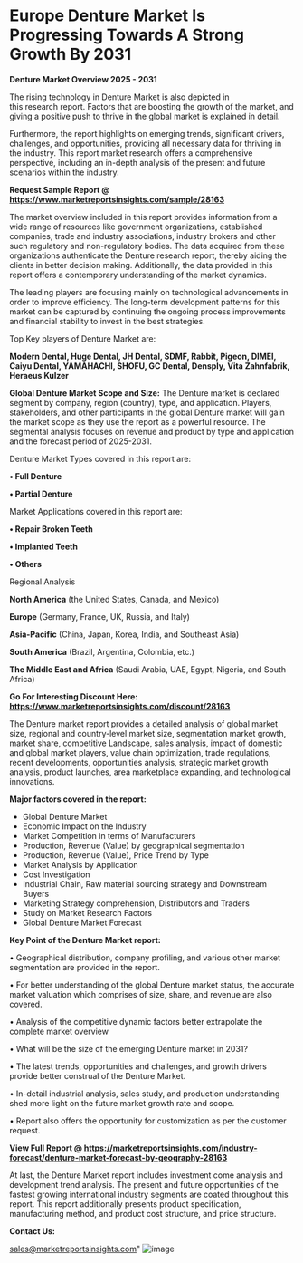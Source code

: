 # Europe Denture Market Is Progressing Towards A Strong Growth By 2031

<Strong> Denture Market Overview 2025 - 2031</strong>

The rising technology in Denture Market is also depicted in this research report. Factors that are boosting the growth of the market, and giving a positive push to thrive in the global market is explained in detail.

Furthermore, the report highlights on emerging trends, significant drivers, challenges, and opportunities, providing all necessary data for thriving in the industry. This report market research offers a comprehensive perspective, including an in-depth analysis of the present and future scenarios within the industry.

<strong>Request Sample Report @ <a href=https://www.marketreportsinsights.com/sample/28163>https://www.marketreportsinsights.com/sample/28163</a></strong>

The market overview included in this report provides information from a wide range of resources like government organizations, established companies, trade and industry associations, industry brokers and other such regulatory and non-regulatory bodies. The data acquired from these organizations authenticate the Denture research report, thereby aiding the clients in better decision making. Additionally, the data provided in this report offers a contemporary understanding of the market dynamics.

The leading players are focusing mainly on technological advancements in order to improve efficiency. The long-term development patterns for this market can be captured by continuing the ongoing process improvements and financial stability to invest in the best strategies.

Top Key players of Denture Market are:

<strong>Modern Dental, Huge Dental, JH Dental, SDMF, Rabbit, Pigeon, DIMEI, Caiyu Dental, YAMAHACHI, SHOFU, GC Dental, Densply, Vita Zahnfabrik, Heraeus Kulzer</strong>

<strong><b>Global Denture Market Scope and Size:</b></strong>
The Denture market is declared segment by company, region (country), type, and application. Players, stakeholders, and other participants in the global Denture market will gain the market scope as they use the report as a powerful resource. The segmental analysis focuses on revenue and product by type and application and the forecast period of 2025-2031.

Denture Market Types covered in this report are:

<strong>• Full Denture

• Partial Denture</strong>

Market Applications covered in this report are:

<strong>• Repair Broken Teeth

• Implanted Teeth

• Others</strong> 

Regional Analysis

<strong>North America</strong> (the United States, Canada, and Mexico)

<strong>Europe</strong> (Germany, France, UK, Russia, and Italy)

<strong>Asia-Pacific</strong> (China, Japan, Korea, India, and Southeast Asia)

<strong>South America</strong> (Brazil, Argentina, Colombia, etc.)

<strong>The Middle East and Africa</strong> (Saudi Arabia, UAE, Egypt, Nigeria, and South Africa)

<strong>Go For Interesting Discount Here: <a href=https://www.marketreportsinsights.com/discount/28163>https://www.marketreportsinsights.com/discount/28163</a></strong>

The Denture market report provides a detailed analysis of global market size, regional and country-level market size, segmentation market growth, market share, competitive Landscape, sales analysis, impact of domestic and global market players, value chain optimization, trade regulations, recent developments, opportunities analysis, strategic market growth analysis, product launches, area marketplace expanding, and technological innovations.

<strong><b>Major factors covered in the report:</b></strong>
<ul>
  <li>Global Denture Market </li>
  <li>Economic Impact on the Industry</li>
  <li>Market Competition in terms of Manufacturers</li>
  <li>Production, Revenue (Value) by geographical segmentation</li>
  <li>Production, Revenue (Value), Price Trend by Type</li>
  <li>Market Analysis by Application</li>
  <li>Cost Investigation</li>
  <li>Industrial Chain, Raw material sourcing strategy and Downstream Buyers</li>
  <li>Marketing Strategy comprehension, Distributors and Traders</li>
  <li>Study on Market Research Factors</li>
  <li>Global Denture Market Forecast</li>
</ul>

<strong><b>Key Point of the Denture Market report:</b></strong>

• Geographical distribution, company profiling, and various other market segmentation are provided in the report.

• For better understanding of the global Denture market status, the accurate market valuation which comprises of size, share, and revenue are also covered.

• Analysis of the competitive dynamic factors better extrapolate the complete market overview

• What will be the size of the emerging Denture market in 2031?

• The latest trends, opportunities and challenges, and growth drivers provide better construal of the Denture Market.

• In-detail industrial analysis, sales study, and production understanding shed more light on the future market growth rate and scope.

• Report also offers the opportunity for customization as per the customer request.

<strong><b>View Full Report @ <a href=https://marketreportsinsights.com/industry-forecast/denture-market-forecast-by-geography-28163>https://marketreportsinsights.com/industry-forecast/denture-market-forecast-by-geography-28163</a></b></strong>


At last, the Denture Market report includes investment come analysis and development trend analysis. The present and future opportunities of the fastest growing international industry segments are coated throughout this report. This report additionally presents product specification, manufacturing method, and product cost structure, and price structure.

<strong>Contact Us:</strong>

sales@marketreportsinsights.com"
![image](https://github.com/user-attachments/assets/ed9ffc58-145b-4ca8-b003-973440012329)
